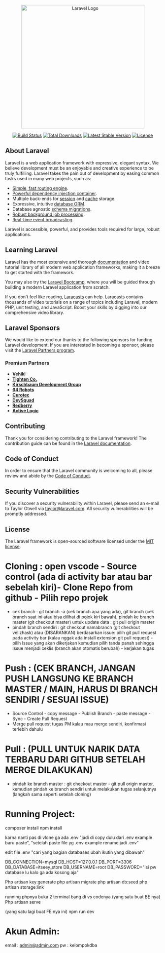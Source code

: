 <p align="center"><a href="https://laravel.com" target="_blank"><img src="https://raw.githubusercontent.com/laravel/art/master/logo-lockup/5%20SVG/2%20CMYK/1%20Full%20Color/laravel-logolockup-cmyk-red.svg" width="400" alt="Laravel Logo"></a></p>

<p align="center">
<a href="https://github.com/laravel/framework/actions"><img src="https://github.com/laravel/framework/workflows/tests/badge.svg" alt="Build Status"></a>
<a href="https://packagist.org/packages/laravel/framework"><img src="https://img.shields.io/packagist/dt/laravel/framework" alt="Total Downloads"></a>
<a href="https://packagist.org/packages/laravel/framework"><img src="https://img.shields.io/packagist/v/laravel/framework" alt="Latest Stable Version"></a>
<a href="https://packagist.org/packages/laravel/framework"><img src="https://img.shields.io/packagist/l/laravel/framework" alt="License"></a>
</p>

## About Laravel

Laravel is a web application framework with expressive, elegant syntax. We believe development must be an enjoyable and creative experience to be truly fulfilling. Laravel takes the pain out of development by easing common tasks used in many web projects, such as:

-   [Simple, fast routing engine](https://laravel.com/docs/routing).
-   [Powerful dependency injection container](https://laravel.com/docs/container).
-   Multiple back-ends for [session](https://laravel.com/docs/session) and [cache](https://laravel.com/docs/cache) storage.
-   Expressive, intuitive [database ORM](https://laravel.com/docs/eloquent).
-   Database agnostic [schema migrations](https://laravel.com/docs/migrations).
-   [Robust background job processing](https://laravel.com/docs/queues).
-   [Real-time event broadcasting](https://laravel.com/docs/broadcasting).

Laravel is accessible, powerful, and provides tools required for large, robust applications.

## Learning Laravel

Laravel has the most extensive and thorough [documentation](https://laravel.com/docs) and video tutorial library of all modern web application frameworks, making it a breeze to get started with the framework.

You may also try the [Laravel Bootcamp](https://bootcamp.laravel.com), where you will be guided through building a modern Laravel application from scratch.

If you don't feel like reading, [Laracasts](https://laracasts.com) can help. Laracasts contains thousands of video tutorials on a range of topics including Laravel, modern PHP, unit testing, and JavaScript. Boost your skills by digging into our comprehensive video library.

## Laravel Sponsors

We would like to extend our thanks to the following sponsors for funding Laravel development. If you are interested in becoming a sponsor, please visit the [Laravel Partners program](https://partners.laravel.com).

### Premium Partners

-   **[Vehikl](https://vehikl.com/)**
-   **[Tighten Co.](https://tighten.co)**
-   **[Kirschbaum Development Group](https://kirschbaumdevelopment.com)**
-   **[64 Robots](https://64robots.com)**
-   **[Curotec](https://www.curotec.com/services/technologies/laravel/)**
-   **[DevSquad](https://devsquad.com/hire-laravel-developers)**
-   **[Redberry](https://redberry.international/laravel-development/)**
-   **[Active Logic](https://activelogic.com)**

## Contributing

Thank you for considering contributing to the Laravel framework! The contribution guide can be found in the [Laravel documentation](https://laravel.com/docs/contributions).

## Code of Conduct

In order to ensure that the Laravel community is welcoming to all, please review and abide by the [Code of Conduct](https://laravel.com/docs/contributions#code-of-conduct).

## Security Vulnerabilities

If you discover a security vulnerability within Laravel, please send an e-mail to Taylor Otwell via [taylor@laravel.com](mailto:taylor@laravel.com). All security vulnerabilities will be promptly addressed.

## License

The Laravel framework is open-sourced software licensed under the [MIT license](https://opensource.org/licenses/MIT).

# Cloning : open vscode - Source control (ada di activity bar atau bar sebelah kiri)- Clone Repo from github - Pilih repo projek

-   cek branch : git branch -a (cek branch apa yang ada), git branch (cek branch saat ini atau bisa dilihat di pojok kiri bawah), pindah ke branch master (git checkout master) untuk update data : git pull origin master
-   pindah branch sendiri : git checkout namabranch (git checkout velizhask)
    atau (DISARANKAN) berdasarkan issue: pilih git pull request pada activity bar (kalau nggak ada install extension git pull request) - pilih Issue yang akan dikerjakan kemudian pilih tanda panah sehingga Issue menjadi ceklis (branch akan otomatis berubah) - kerjakan tugas

# Push : (CEK BRANCH, JANGAN PUSH LANGSUNG KE BRANCH MASTER / MAIN, HARUS DI BRANCH SENDIRI / SESUAI ISSUE)

-   Source Control - copy message - Publish Branch - paste message - Sync - Create Pull Request
-   Merge pull request tugas PM kalau mau merge sendiri, konfirmasi terlebih dahulu

# Pull : (PULL UNTUK NARIK DATA TERBARU DARI GITHUB SETELAH MERGE DILAKUKAN)

-   pindah ke branch master : git checkout master - git pull origin master, kemudian pindah ke branch sendiri untuk melakukan tugas selanjutnya (langkah sama seperti setelah cloning)

# Running Project:

composer install
npm install

karna nanti pas di vlone ga ada .env "jadi di copy dulu dari .env example baru paste", "setelah paste file yg .env example rename jadi .env"

edit file .env "cari yang bagian databases ubah ikutin yang dibawah"

DB_CONNECTION=mysql
DB_HOST=127.0.0.1
DB_PORT=3306
DB_DATABASE=itseey_store
DB_USERNAME=root
DB_PASSWORD="isi pw database lu kalo ga ada kosong aja"

Php artisan key:generate
php artisan migrate
php artisan db:seed
php artisan storage:link

running phpnya buka 2 terminal bang di vs codenya (yang satu buat BE nya)
Php artisan serve

(yang satu lagi buat FE nya ini)
npm run dev

# Akun Admin:

email : admin@admin.com
pw : kelompokdba
